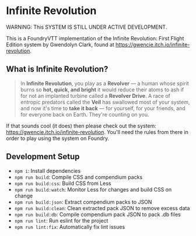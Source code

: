 # Infinite Revolution

WARNING: This SYSTEM IS STILL UNDER ACTIVE DEVELOPMENT.

This is a FoundryVTT implementation of the Infinite Revolution: First Flight Edition system by Gwendolyn Clark, found at https://gwencie.itch.io/infinite-revolution.

## What is Infinite Revolution?

> In **Infinite Revolution**, you play as a **Revolver** — a human whose spirit burns so **hot, quick, and bright** it would reduce their atoms to ash if for not an implanted turbine called a **Revolver Drive**. A race of entropic predators called the **Veil** has swallowed most of your system, and now it's time to **take it back** — for yourself, for your friends, and for everyone back on Earth. They're counting on you.

If that sounds cool (it does) then please check out the system: https://gwencie.itch.io/infinite-revolution. You'll need the rules from there in order to play using the system on Foundry.

## Development Setup

- `npm i`: Install dependencies
- `npm run build`: Compile CSS and compendium packs
- `npm run build:css`: Build CSS from Less
- `npm run build:watch`: Monitor Less for changes and build CSS on change
- `npm run build:json`: Extract compendium packs to JSON
- `npm run build:clean`: Clean extracted pack JSON to remove excess data
- `npm run build:db`: Compile compendium pack JSON to pack .db files
- `npm run lint`: Run eslint for the project
- `npm run lint:fix`: Automatically fix lint issues
